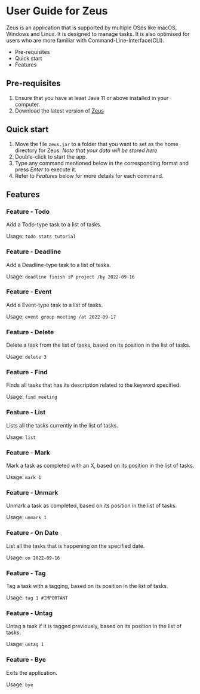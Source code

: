 # User Guide for Zeus
Zeus is an application that is supported by multiple OSes like macOS, Windows and Linux. It is designed to manage tasks.
It is also optimised for users who are more familiar with Command-Line-Interface(CLI).

- Pre-requisites
- Quick start
- Features

## Pre-requisites
1. Ensure that you have at least Java 11 or above installed in your computer.
2. Download the latest version of [Zeus](https://github.com/drkkjh/ip/releases/download/A-Jar3/zeus.jar)

## Quick start
1. Move the file ```zeus.jar``` to a folder that you want to set as the home directory for Zeus. *Note that your data will be stored here*
2. Double-click to start the app.
3. Type any command mentioned below in the corresponding format and press *Enter* to execute it.
4. Refer to *Features* below for more details for each command.

## Features

### Feature - Todo

Add a Todo-type task to a list of tasks.

Usage: ```todo stats tutorial```

### Feature - Deadline

Add a Deadline-type task to a list of tasks.

Usage: ```deadline finish iP project /by 2022-09-16```

### Feature - Event  

Add a Event-type task to a list of tasks.

Usage: ```event group meeting /at 2022-09-17```

### Feature - Delete

Delete a task from the list of tasks, based on its position in the list of tasks.

Usage: ```delete 3```

### Feature - Find

Finds all tasks that has its description related to the keyword specified.

Usage: ```find meeting```

### Feature - List

Lists all the tasks currently in the list of tasks.

Usage: ```list```

### Feature - Mark

Mark a task as completed with an X, based on its position in the list of tasks.

Usage: ```mark 1```

### Feature - Unmark

Unmark a task as completed, based on its position in the list of tasks.

Usage: ```unmark 1```

### Feature - On Date

List all the tasks that is happening on the specified date.

Usage: ```on 2022-09-16```

### Feature - Tag

Tag a task with a tagging, based on its position in the list of tasks.

Usage: ```tag 1 #IMPORTANT```

### Feature - Untag

Untag a task if it is tagged previously, based on its position in the list of tasks.

Usage: ```untag 1```

### Feature - Bye

Exits the application.

Usage: ```bye```
